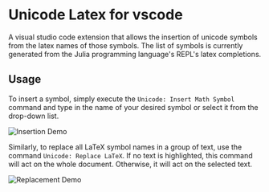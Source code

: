 # Unicode Latex for vscode

A visual studio code extension that allows the insertion of unicode symbols from the latex names of those symbols. The list of symbols is currently generated from the Julia programming language's REPL's latex completions.

## Usage

To insert a symbol, simply execute the `Unicode: Insert Math Symbol` command and type in the name of your desired symbol or select it from the drop-down list.

![Insertion Demo](https://raw.githubusercontent.com/oijazsh/unicode-latex/master/demo-insert.gif)

Similarly, to replace all LaTeX symbol names in a group of text, use the command `Unicode: Replace LaTeX`. If no text is highlighted, this command will act on the whole document. Otherwise, it will act on the selected text.

![Replacement Demo](https://raw.githubusercontent.com/oijazsh/unicode-latex/master/demo-replace.gif)
